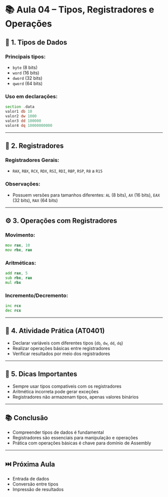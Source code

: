 # 📚 Aula 04 – Tipos, Registradores e Operações

## 🔢 1. Tipos de Dados

### Principais tipos:
- `byte` (8 bits)
- `word` (16 bits)
- `dword` (32 bits)
- `qword` (64 bits)

### Uso em declarações:
```asm
section .data
valor1 db 10
valor2 dw 1000
valor3 dd 100000
valor4 dq 10000000000
```

---

## 🧠 2. Registradores

### Registradores Gerais:
- `RAX`, `RBX`, `RCX`, `RDX`, `RSI`, `RDI`, `RBP`, `RSP`, `R8` a `R15`

### Observações:
- Possuem versões para tamanhos diferentes: `AL` (8 bits), `AX` (16 bits), `EAX` (32 bits), `RAX` (64 bits)

---

## ⚙️ 3. Operações com Registradores

### Movimento:
```asm
mov rax, 10
mov rbx, rax
```

### Aritméticas:
```asm
add rax, 5
sub rbx, rax
mul rbx
```

### Incremento/Decremento:
```asm
inc rcx
dec rcx
```

---

## 🧪 4. Atividade Prática (AT0401)

- Declarar variáveis com diferentes tipos (`db`, `dw`, `dd`, `dq`)
- Realizar operações básicas entre registradores
- Verificar resultados por meio dos registradores

---

## 🧠 5. Dicas Importantes

- Sempre usar tipos compatíveis com os registradores
- Aritmética incorreta pode gerar exceções
- Registradores não armazenam tipos, apenas valores binários

---

## 📚 Conclusão

- Compreender tipos de dados é fundamental
- Registradores são essenciais para manipulação e operações
- Prática com operações básicas é chave para domínio de Assembly

---

## ⏭️ Próxima Aula

- Entrada de dados
- Conversão entre tipos
- Impressão de resultados
